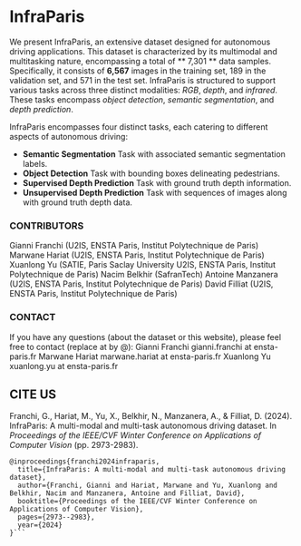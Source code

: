 
# InfraParis

We present InfraParis, an extensive dataset designed for autonomous driving applications. 
This dataset is characterized by its multimodal and multitasking nature, encompassing a total of  ** 7,301 **  data samples. Specifically, it consists of **6,567** images in the training set, 189 in the validation set, and 571 in the test set. InfraParis is structured to support various tasks across three distinct modalities: *RGB*, *depth*, and *infrared*. These tasks encompass *object detection*, *semantic segmentation*, and *depth prediction*.

InfraParis encompasses four distinct tasks, each catering to different aspects of autonomous driving:

* **Semantic Segmentation** Task with associated semantic segmentation labels.
* **Object Detection** Task with  bounding boxes delineating pedestrians.
* **Supervised Depth Prediction** Task  with ground truth depth information.
* **Unsupervised Depth Prediction** Task with  sequences of images along with ground truth depth data.


### CONTRIBUTORS
Gianni Franchi (U2IS, ENSTA Paris, Institut Polytechnique de Paris)
Marwane Hariat (U2IS, ENSTA Paris, Institut Polytechnique de Paris)
Xuanlong Yu (SATIE, Paris Saclay University U2IS, ENSTA Paris, Institut Polytechnique de Paris)
Nacim Belkhir (SafranTech)
Antoine Manzanera (U2IS, ENSTA Paris, Institut Polytechnique de Paris)
David Filliat (U2IS, ENSTA Paris, Institut Polytechnique de Paris)

### CONTACT
If you have any questions (about the dataset or this website), please feel free to contact (replace at by @):
Gianni Franchi gianni.franchi at ensta-paris.fr
Marwane Hariat marwane.hariat at ensta-paris.fr
Xuanlong Yu  xuanlong.yu at ensta-paris.fr

## CITE US

Franchi, G., Hariat, M., Yu, X., Belkhir, N., Manzanera, A., & Filliat, D. (2024). InfraParis: A multi-modal and multi-task autonomous driving dataset. In _Proceedings of the IEEE/CVF Winter Conference on Applications of Computer Vision_ (pp. 2973-2983).
```
@inproceedings{franchi2024infraparis,
  title={InfraParis: A multi-modal and multi-task autonomous driving dataset},
  author={Franchi, Gianni and Hariat, Marwane and Yu, Xuanlong and Belkhir, Nacim and Manzanera, Antoine and Filliat, David},
  booktitle={Proceedings of the IEEE/CVF Winter Conference on Applications of Computer Vision},
  pages={2973--2983},
  year={2024}
}```

